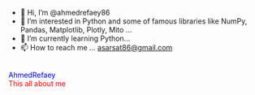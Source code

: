 
- 👋 Hi, I’m @ahmedrefaey86
- 👀 I’m interested in Python and some of famous libraries like NumPy, Pandas, Matplotlib, Plotly, Mito ...
- 🌱 I’m currently learning Python...
- 📫 How to reach me ... asarsat86@gmail.com


<br> <font color = "blue">AhmedRefaey</font>
<br> <font color = "red">This all about me</font>
